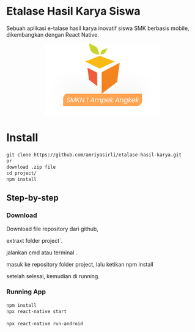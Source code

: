 # Etalase Hasil Karya Siswa

Sebuah aplikasi e-talase hasil karya inovatif siswa SMK berbasis mobile, dikembangkan dengan React Native.

<p align="center">
  <img src="src/images/logo2.png" width="300" />
</p>

# Install

```
git clone https://github.com/amriyasirli/etalase-hasil-karya.git
or
download .zip file
cd project/
npm install

```

## Step-by-step

### Download

Download file repository dari github,

extraxt folder project`.

jalankan cmd atau terminal .

masuk ke repository folder project, lalu ketikan npm install

setelah selesai, kemudian di running.

### Running App

```
npm install
npx react-native start

npx react-native run-android

```
